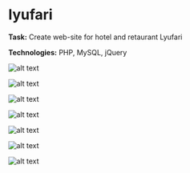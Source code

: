 # lyufari

**Task:** Create web-site for hotel and retaurant Lyufari

**Technologies:** PHP, MySQL, jQuery

![alt text](https://github.com/sbrilenko/lyufari/blob/master/mockup/maket/Люфари_главная_кофейный_6.png)

![alt text](https://github.com/sbrilenko/lyufari/blob/master/mockup/Люфари_кофейный_6.png)

![alt text](https://github.com/sbrilenko/lyufari/blob/master/mockup/Люфари_контакты_кофейный_1_1.png)

![alt text](https://github.com/sbrilenko/lyufari/blob/master/mockup/Люфари_форма_заказа.png)

![alt text](https://github.com/sbrilenko/lyufari/blob/master/mockup/maket/Люфари_мероприятия_кофейный_3_1440.png)

![alt text](https://github.com/sbrilenko/lyufari/blob/master/mockup/акции%20и%20события/Люфари_акции_кофейный_4_980.jpg)

![alt text](https://github.com/sbrilenko/lyufari/blob/master/mockup/зона%20отдыха/Люфари_зона_отдыха_кофейный_980_3.jpg)


